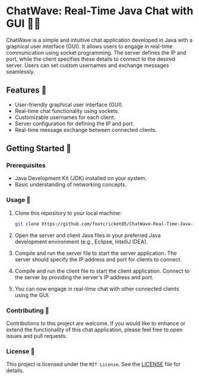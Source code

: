 # ChatWave: Real-Time Java Chat with GUI 💬🚀

ChatWave is a simple and intuitive chat application developed in Java with a graphical user interface (GUI). It allows users to engage in real-time communication using socket programming. The server defines the IP and port, while the client specifies these details to connect to the desired server. Users can set custom usernames and exchange messages seamlessly.


## Features 🌟

- User-friendly graphical user interface (GUI).
- Real-time chat functionality using sockets.
- Customizable usernames for each client.
- Server configuration for defining the IP and port.
- Real-time message exchange between connected clients.

## Getting Started 🚀

### Prerequisites

- Java Development Kit (JDK) installed on your system.
- Basic understanding of networking concepts.

### Usage 📝

1. Clone this repository to your local machine:

   ```bash
   git clone https://github.com/footcricket05/ChatWave-Real-Time-Java-Chat-with-GUI.git
   ```

2. Open the server and client Java files in your preferred Java development environment (e.g., Eclipse, IntelliJ IDEA).

3. Compile and run the server file to start the server application. The server should specify the IP address and port for clients to connect.

4. Compile and run the client file to start the client application. Connect to the server by providing the server's IP address and port.

5. You can now engage in real-time chat with other connected clients using the GUI.

### Contributing 🤝

Contributions to this project are welcome. If you would like to enhance or extend the functionality of this chat application, please feel free to open issues and pull requests.

### License 📄

This project is licensed under the `MIT License`. See the [LICENSE](LICENSE) file for details.

